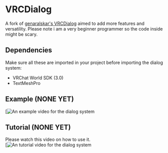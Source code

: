 # VRCDialog
A fork of [genaralskar's VRCDialog](https://github.com/genaralskar/VRCDialog) aimed to add more features and versatility.
Please note i am a very beginner programmer so the code inside might be scary.

## Dependencies
Make sure all these are imported in your project before importing the dialog system:
- VRChat World SDK (3.0)
- TextMeshPro

## Example (NONE YET)
[![An example video for the dialog system]()

## Tutorial (NONE YET)
Please watch this video on how to use it.  
[![An tutorial video for the dialog system]()